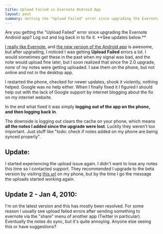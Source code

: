 ```yaml
---
title: Upload Failed in Evernote Android App
layout: post
summary: Getting the "Upload Failed" error since upgrading the Evernote Android app? Log out and log back in to fix it.
---
```


<aside>
  Are you getting the "Upload Failed" error since upgrading
  the Evernote Android app? Log out and log back in to fix it.
  **See updates below.**
</aside>

[I really like Evernote](/blog/gtd-with-evernote.html), and
[the new version of the Android app](http://blog.evernote.com/2010/11/08/evernote-for-android-takes-a-huge-leap-forward-with-version-2-0/)
is awesome, but after upgrading, I noticed I was getting **Upload Failed**
errors a lot. I would sometimes get these in the past when my signal was bad,
and the note would upload fine later, but I soon realized that since the 2.0
upgrade, *none* of my notes were getting uploaded. I saw them on the phone,
but not online and not in the desktop app.

I restarted the phone, checked for newer updates, shook it violently, nothing
helped. Google was no help either. When I finally fixed it I figured I should
help out with the lack of Google support by internet blogging about the fix on
my internet website.

In the end what fixed it was simply
**logging out of the app on the phone, and then logging back in**.

The downside is logging out clears the cache on your phone, which means
**all the notes I added since the upgrade were lost**. Luckily they weren't
too important. Just stuff like "todo: check if notes added on my phone are
being synced properly".

## Update:

I started experiencing the upload issue again. I didn't want to lose any notes
this time so I contacted support. They recommended I upgrade to the beta
version by visiting [this url](http://s.evernote.com/androidbeta) on my phone,
but by the time I go the message the uploads started working again.

## Update 2 - Jan 4, 2010:

I'm on the latest version and this has mostly been resolved. For some reason I
usually see upload failed errors after sending something to evernote via the
"share" menu of another app (Twitter in particular). Eventually the notes do
sync, but it's quite annoying. Anyone else seeing this or have suggestions?
